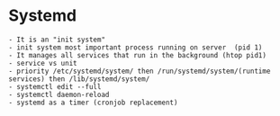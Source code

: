 # Systemd
    
    - It is an "init system" 
    - init system most important process running on server  (pid 1) 
    - It manages all services that run in the background (htop pid1)
    - service vs unit 
    - priority /etc/systemd/system/ then /run/systemd/system/(runtime services) then /lib/systemd/system/
    - systemctl edit --full
    - systemctl daemon-reload
    - systemd as a timer (cronjob replacement)
